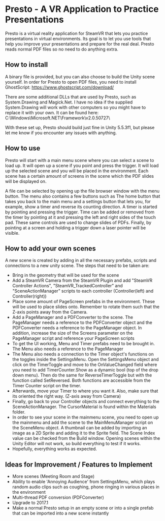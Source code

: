 # Presto - A VR Application to Practice Presentations

Presto is a virtual reality application for SteamVR that lets you practice presentations in virtual environments. Its goal is to let you use tools that help you improve your presentations and prepare for the real deal. Presto reads normal PDF files so no need to do anything extra.

## How to install

A binary file is provided, but you can also choose to build the Unity scene yourself. In order for Presto to open PDF files, you need to install GhostScript: https://www.ghostscript.com/download/

There are some additional DLLs that are used by Presto, such as System.Drawing and Magick.Net. I have no idea if the supplied System.Drawing will work with other computers so you might have to replace it with your own. It can be found here: C:\Windows\Microsoft.NET\Framework\v2.0.50727\

With these set up, Presto should build just fine in Unity 5.5.3f1, but please let me know if you encounter any issues with anything. 

## How to use

Presto will start with a main menu scene where you can select a scene to load up. It will open up a scene if you point and press the trigger. It will load up the selected scene and you will be placed in the environment. Each scene has a certain amount of screens in the scene which the PDF slides will be displayed on. 

A file can be selected by opening up the file browser window with the menu button. The menu also contains a few buttons such as The home button that takes you back to the main menu and a settings button that lets you, for example, show a timer and reverse its counting direction. A timer is started by pointing and pressing the trigger. Time can be added or removed from the timer by pointing at it and pressing the left and right sides of the touch pad. These same controls are used to change slides of PDFs. Finally, by pointing at a screen and holding a trigger down a laser pointer will be visible. 

## How to add your own scenes

A new scene is created by adding in all the necessary prefabs, scripts and connections to a new unity scene. The steps that need to be taken are:

* Bring in the geometry that will be used for the scene
* Add a SteamVR Camera from the SteamVR Plugin and add "SteamVR Controller Actions", "SteamVR_TrackedController" and "SceneActionManager" scripts to each controller (Controller(left) and Controller(right))
* Place some amount of PageScreen prefabs in the environment. These will be used to place slides onto. Remember to rotate them such that the Z-axis points away from the Camera. 
* Add a PageManager and a PDFConverter to the scene. The PageManager needs a reference to the PDFConverter object and the PDFConverter needs a reference to the PageManager object. In addition, increase the size of the Screens parameter on the PageManager script and reference your PageScreen scripts
* To get the UI working, Menu and Timer prefabs need to be brought in. The Menu also needs a reference to the PageManager
* The Menu also needs a connection to the Timer object's functions on the toggles inside the SettingsMenu. Open the SettingsMenu object and click on the TimerToggle and move to the OnValueChanged field where you need to add TimerCounter.Show as a dynamic bool (top of the drop down menu). Then do the same for ReverseTimerToggle but with the function called SetReversed. Both functions are accessible from the Timer Counter script on the timer.
* Afterwards, move your Timer to where you want it. Also, make sure that its oriented the right way. (Z-axis away from Camera)
* Finally, go back to your Controller objects and connect everything to the SceneActionManager. The CursorMaterial is found within the Materials folder.
* In order to see your scene in the mainmenu scene, you need to open up the mainmenu and add the scene to the MainMenuManager script on the SceneMenu object. A thumbnail can be added by importing an image as a 2D Sprite and adding it to the Sprite field. The Scene Index value can be checked from the Build window. Opening scenes within the Unity Editor will not work, so build everything to test if it works. 
* Hopefully, everything works as expected. 

## Ideas for Improvement / Features to Implement

* More scenes (Meeting Room and Stage)
* Ability to enable 'Annoying Audience' from SettingsMenu, which plays random audio clips such as coughing, phone ringing in various places in the environment
* Multi-thread PDF conversion (PDFConverter)
* Upgrade to 2017.1
* Make a normal Presto setup in an empty scene or into a single prefab that can be imported into a new scene instantly